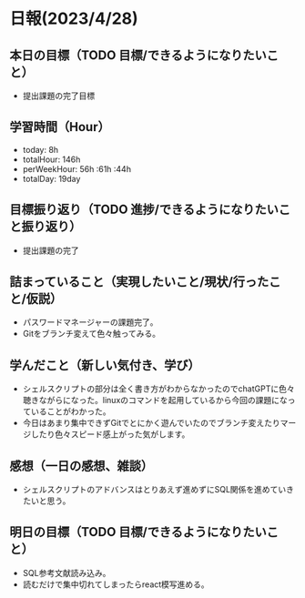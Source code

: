 # 日報(2023/4/28)

## 本日の目標（TODO 目標/できるようになりたいこと）

- 提出課題の完了目標

## 学習時間（Hour）
- today: 8h
- totalHour: 146h
- perWeekHour: 56h :61h :44h
- totalDay: 19day

## 目標振り返り（TODO 進捗/できるようになりたいこと振り返り）

- 提出課題の完了

## 詰まっていること（実現したいこと/現状/行ったこと/仮説）

- パスワードマネージャーの課題完了。
- Gitをブランチ変えて色々触ってみる。

## 学んだこと（新しい気付き、学び）

- シェルスクリプトの部分は全く書き方がわからなかったのでchatGPTに色々聴きながらになった。linuxのコマンドを起用しているから今回の課題になっていることがわかった。
- 今日はあまり集中できずGitでとにかく遊んでいたのでブランチ変えたりマージしたり色々スピード感上がった気がします。

## 感想（一日の感想、雑談）

- シェルスクリプトのアドバンスはとりあえず進めずにSQL関係を進めていきたいと思う。

## 明日の目標（TODO 目標/できるようになりたいこと）

- SQL参考文献読み込み。
- 読むだけで集中切れてしまったらreact模写進める。